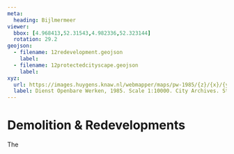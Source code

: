 ```yaml
---
meta:
  heading: Bijlmermeer
viewer:
  bbox: [4.968413,52.31543,4.982336,52.323144]
  rotation: 29.2
geojson:
  - filename: 12redevelopment.geojson
    label:
  - filename: 12protectedcityscape.geojson
    label:
xyz:
  url: https://images.huygens.knaw.nl/webmapper/maps/pw-1985/{z}/{x}/{y}.png
  label: Dienst Openbare Werken, 1985. Scale 1:10000. City Archives. Stadsarchief Amsterdam.
---
```

# Demolition & Redevelopments
The
